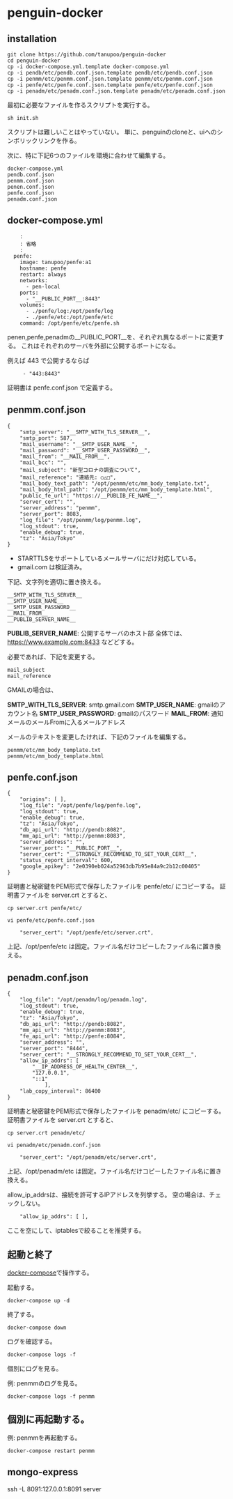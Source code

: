 penguin-docker
==============

## installation

```
git clone https://github.com/tanupoo/penguin-docker
cd penguin-docker
cp -i docker-compose.yml.template docker-compose.yml
cp -i pendb/etc/pendb.conf.json.template pendb/etc/pendb.conf.json
cp -i penmm/etc/penmm.conf.json.template penmm/etc/penmm.conf.json
cp -i penfe/etc/penfe.conf.json.template penfe/etc/penfe.conf.json
cp -i penadm/etc/penadm.conf.json.template penadm/etc/penadm.conf.json
```

最初に必要なファイルを作るスクリプトを実行する。

```
sh init.sh
```

スクリプトは難しいことはやっていない。
単に、penguinのcloneと、uiへのシンボリックリンクを作る。

次に、特に下記6つのファイルを環境に合わせて編集する。

```
docker-compose.yml
pendb.conf.json
penmm.conf.json
penen.conf.json
penfe.conf.json
penadm.conf.json
```

## docker-compose.yml

```
    :
    : 省略
    :
  penfe:
    image: tanupoo/penfe:a1
    hostname: penfe
    restart: always
    networks:
      - pen-local
    ports:
      - "__PUBLIC_PORT__:8443"
    volumes:
      - ./penfe/log:/opt/penfe/log
      - ./penfe/etc:/opt/penfe/etc
    command: /opt/penfe/etc/penfe.sh
```

penen,penfe,penadmの__PUBLIC_PORT__を、それぞれ異なるポートに変更する。
これはそれぞれのサーバを外部に公開するポートになる。

例えば 443 で公開するならば

```
     - "443:8443"
```

証明書は penfe.conf.json で定義する。

## penmm.conf.json

```
{
    "smtp_server": "__SMTP_WITH_TLS_SERVER__",
    "smtp_port": 587,
    "mail_username": "__SMTP_USER_NAME__",
    "mail_password": "__SMTP_USER_PASSWORD__",
    "mail_from": "__MAIL_FROM__",
    "mail_bcc": "",
    "mail_subject": "新型コロナの調査について",
    "mail_reference": "連絡先: ○△□",
    "mail_body_text_path": "/opt/penmm/etc/mm_body_template.txt",
    "mail_body_html_path": "/opt/penmm/etc/mm_body_template.html",
    "public_fe_url": "https://__PUBLIB_FE_NAME__",
    "server_cert": "",
    "server_address": "penmm",
    "server_port": 8083,
    "log_file": "/opt/penmm/log/penmm.log",
    "log_stdout": true,
    "enable_debug": true,
    "tz": "Asia/Tokyo"
}
```

- STARTTLSをサポートしているメールサーバにだけ対応している。
- gmail.com は検証済み。

下記、文字列を適切に置き換える。

```
__SMTP_WITH_TLS_SERVER__
__SMTP_USER_NAME__
__SMTP_USER_PASSWORD__
__MAIL_FROM__
__PUBLIB_SERVER_NAME__
```

__PUBLIB_SERVER_NAME__: 公開するサーバのホスト部
    全体では、https://www.example.com:8433 などどする。

必要であれば、下記を変更する。

```
mail_subject
mail_reference
```

GMAILの場合は、

__SMTP_WITH_TLS_SERVER__: smtp.gmail.com
__SMTP_USER_NAME__: gmailのアカウント名
__SMTP_USER_PASSWORD__: gmailのパスワード
__MAIL_FROM__: 通知メールのメールFromに入るメールアドレス

メールのテキストを変更したければ、下記のファイルを編集する。

```
penmm/etc/mm_body_template.txt
penmm/etc/mm_body_template.html
```

## penfe.conf.json

```
{
    "origins": [ ],
    "log_file": "/opt/penfe/log/penfe.log",
    "log_stdout": true,
    "enable_debug": true,
    "tz": "Asia/Tokyo",
    "db_api_url": "http://pendb:8082",
    "mm_api_url": "http://penmm:8083",
    "server_address": "",
    "server_port": "__PUBLIC_PORT__",
    "server_cert": "__STRONGLY_RECOMMEND_TO_SET_YOUR_CERT__",
    "status_report_interval": 600,
    "google_apikey": "2e0390eb024a52963db7b95e84a9c2b12c00405"
}
```

証明書と秘密鍵をPEM形式で保存したファイルを penfe/etc/ にコピーする。
証明書ファイルを server.crt とすると、

```
cp server.crt penfe/etc/

vi penfe/etc/penfe.conf.json

    "server_cert": "/opt/penfe/etc/server.crt",
```

上記、/opt/penfe/etc は固定。ファイル名だけコピーしたファイル名に置き換える。

## penadm.conf.json

```
{
    "log_file": "/opt/penadm/log/penadm.log",
    "log_stdout": true,
    "enable_debug": true,
    "tz": "Asia/Tokyo",
    "db_api_url": "http://pendb:8082",
    "mm_api_url": "http://penmm:8083",
    "fe_api_url": "http://penfe:8084",
    "server_address": "",
    "server_port": "8444",
    "server_cert": "__STRONGLY_RECOMMEND_TO_SET_YOUR_CERT__",
    "allow_ip_addrs": [
        "__IP_ADDRESS_OF_HEALTH_CENTER__",
        "127.0.0.1",
        "::1"
            ],
    "lab_copy_interval": 86400
}
```

証明書と秘密鍵をPEM形式で保存したファイルを penadm/etc/ にコピーする。
証明書ファイルを server.crt とすると、

```
cp server.crt penadm/etc/

vi penadm/etc/penadm.conf.json

    "server_cert": "/opt/penadm/etc/server.crt",
```

上記、/opt/penadm/etc は固定。ファイル名だけコピーしたファイル名に置き換える。

allow_ip_addrsは、接続を許可するIPアドレスを列挙する。
空の場合は、チェックしない。

```
    "allow_ip_addrs": [ ],
```

ここを空にして、iptablesで絞ることを推奨する。

## 起動と終了

[docker-compose](https://docs.docker.jp/compose/reference/overview.html)で操作する。

起動する。

```
docker-compose up -d
```

終了する。

```
docker-compose down
```

ログを確認する。

```
docker-compose logs -f
```

個別にログを見る。

例: penmmのログを見る。

```
docker-compose logs -f penmm
```

## 個別に再起動する。

例: penmmを再起動する。

```
docker-compose restart penmm
```


## mongo-express

ssh -L 8091:127.0.0.1:8091 server

